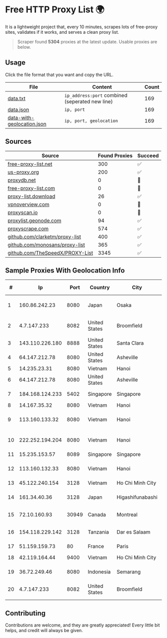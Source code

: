 
# Free HTTP Proxy List 🌍

It is a lightweight project that, every 10 minutes, scrapes lots of free-proxy sites, validates if it works, and serves a clean proxy list.


> Scraper found **5304** proxies at the latest update. Usable proxies are below.

## Usage

Click the file format that you want and copy the URL.


|File|Content|Count|
|----|-------|-----|
|[data.txt](https://raw.githubusercontent.com/themiralay/Proxy-List-World/master/data.txt)|`ip_address:port` combined (seperated new line)|169|
|[data.json](https://raw.githubusercontent.com/themiralay/Proxy-List-World/master/data.json)|`ip, port`|169|
|[data-with-geolocation.json](https://raw.githubusercontent.com/themiralay/Proxy-List-World/master/data-with-geolocation.json)|`ip, port, geolocation`|169|

## Sources

|Source|Found Proxies|Succeed|
|------|-------------|-------|
|[free-proxy-list.net](https://free-proxy-list.net)|300|✅|
|[us-proxy.org](https://www.us-proxy.org)|200|✅|
|[proxydb.net](http://proxydb.net)|0|🚫|
|[free-proxy-list.com](https://free-proxy-list.com/?page=&port=&type%5B%5D=http&type%5B%5D=https&up_time=0&search=Search)|0|🚫|
|[proxy-list.download](https://www.proxy-list.download/HTTP)|26|✅|
|[vpnoverview.com](https://vpnoverview.com/privacy/anonymous-browsing/free-proxy-servers)|0|🚫|
|[proxyscan.io](https://www.proxyscan.io)|0|🚫|
|[proxylist.geonode.com](https://proxylist.geonode.com/api/proxy-list?limit=300&page=1&sort_by=lastChecked&sort_type=desc&protocols=http,https)|94|✅|
|[proxyscrape.com](https://api.proxyscrape.com/v2/?request=displayproxies&protocol=http&timeout=10000&country=all&ssl=all&anonymity=all)|574|✅|
|[github.com/clarketm/proxy-list](https://raw.githubusercontent.com/clarketm/proxy-list/master/proxy-list-raw.txt)|400|✅|
|[github.com/monosans/proxy-list](https://raw.githubusercontent.com/monosans/proxy-list/main/proxies/http.txt)|365|✅|
|[github.com/TheSpeedX/PROXY-List](https://raw.githubusercontent.com/TheSpeedX/PROXY-List/master/http.txt)|3345|✅|


## Sample Proxies With Geolocation Info

|#|Ip|Port|Country|City|Internet Service Provider|
|-|--|----|-------|----|-------------------------|
|1|160.86.242.23|8080|Japan|Osaka|Sony Network Communications Inc|
|2|4.7.147.233|8082|United States|Broomfield|Level 3 Communications, Inc.|
|3|143.110.226.180|8888|United States|Santa Clara|DigitalOcean, LLC|
|4|64.147.212.78|8080|United States|Asheville|ERC Broadband|
|5|14.235.23.31|8080|Vietnam|Hanoi|VNPT|
|6|64.147.212.78|8080|United States|Asheville|ERC Broadband|
|7|184.168.124.233|5402|Singapore|Singapore|GoDaddy.com, LLC|
|8|14.167.35.32|8080|Vietnam|Hanoi|VNPT-VNNIC|
|9|113.160.133.32|8080|Vietnam|Hanoi|VietNam Post and Telecom Corporation|
|10|222.252.194.204|8080|Vietnam|Hanoi|VietNam Post and Telecom Corporation|
|11|15.235.153.57|8089|Singapore|Singapore|OVH Hosting|
|12|113.160.132.33|8080|Vietnam|Hanoi|VietNam Post and Telecom Corporation|
|13|45.122.240.154|3128|Vietnam|Ho Chi Minh City|CMCTELECOM|
|14|161.34.40.36|3128|Japan|Higashifunabashi|NTT PC Communications, Inc.|
|15|72.10.160.93|30949|Canada|Montreal|GloboTech Communications|
|16|154.118.229.142|3128|Tanzania|Dar es Salaam|Tanzania e-Government Agency|
|17|51.159.159.73|80|France|Paris|SCALEWAY|
|18|42.119.164.44|9400|Vietnam|Ho Chi Minh City|FPT Telecom Company|
|19|36.72.249.46|8080|Indonesia|Semarang|PT. TELKOM INDONESIA|
|20|4.7.147.233|8082|United States|Broomfield|Level 3 Communications, Inc.|



## Contributing

Contributions are welcome, and they are greatly appreciated! Every
little bit helps, and credit will always be given.


